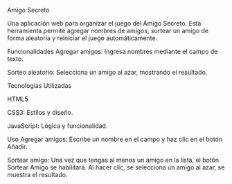 Amigo Secreto

Una aplicación web para organizar el juego del Amigo Secreto. 
Esta herramienta permite agregar nombres de amigos, 
sortear un amigo de forma aleatoria y reiniciar el juego automáticamente.

Funcionalidades
Agregar amigos:
Ingresa nombres mediante el campo de texto.

Sorteo aleatorio:
Selecciona un amigo al azar, mostrando el resultado.


Tecnologías Utilizadas

HTML5

CSS3: Estilos y diseño.

JavaScript: Lógica y funcionalidad.

Uso
Agregar amigos:
Escribe un nombre en el campo y haz clic en el botón Añadir.

Sortear amigo:
Una vez que tengas al menos un amigo en la lista, el botón Sortear Amigo se habilitará. Al hacer clic, se selecciona un amigo al azar, se muestra el resultado.
